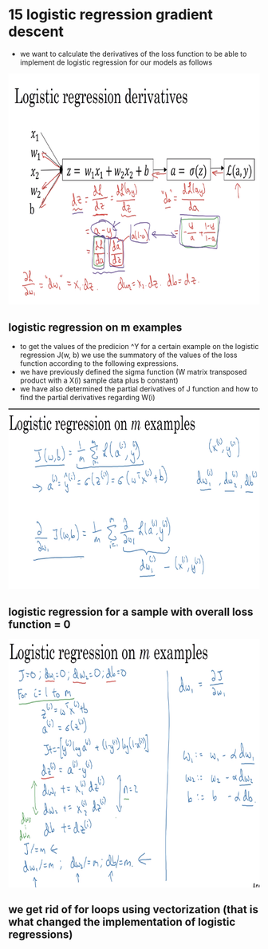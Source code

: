 # 15 logistic regression gradient descent

- we want to calculate the derivatives of the loss function to be able to implement de logistic regression for our models as follows
  
![image](images/image_17.png)

## logistic regression on m examples

- to get the values of the predicion ^Y for a certain example on the logistic regression J(w, b) we use the summatory of the values of the loss function according to the following expressions.
- we have previously defined the sigma function (W matrix transposed product with a X(i) sample data plus b constant)
- we have also determined the partial derivatives of J function and how to find the partial derivatives regarding W(i)

 ![image](images/image_18.png)

 ## logistic regression for a sample with overall loss function = 0

 ![image](images/image_19.png)

 ## we get rid of for loops using vectorization (that is what changed the implementation of logistic regressions)